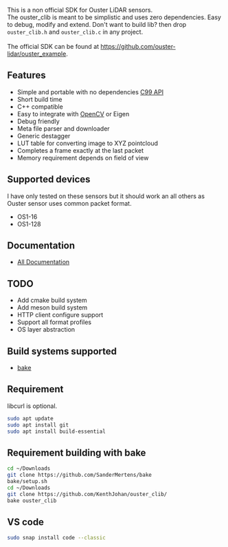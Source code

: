 This is a non official SDK for Ouster LiDAR sensors.<br>
The ouster_clib is meant to be simplistic and uses zero dependencies. Easy to debug, modify and extend. 
Don't want to build lib? then drop `ouster_clib.h` and `ouster_clib.c` in any project.
<br><br>
The official SDK can be found at https://github.com/ouster-lidar/ouster_example. <br>

## Features
* Simple and portable with no dependencies [C99 API](https://kenthjohan.github.io/ouster_clib/group__c.html)
* Short build time
* C++ compatible
* Easy to integrate with [OpenCV](examples/opencv_example/src/opencv_example.cpp) or Eigen
* Debug friendly
* Meta file parser and downloader
* Generic destagger
* LUT table for converting image to XYZ pointcloud
* Completes a frame exactly at the last packet
* Memory requirement depends on field of view

## Supported devices
I have only tested on these sensors but it should work an all others as Ouster sensor uses common packet format.
* OS1-16
* OS1-128

## Documentation
- [All Documentation](https://kenthjohan.github.io/ouster_clib/md_docs_Docs.html)


## TODO
* Add cmake build system
* Add meson build system
* HTTP client configure support
* Support all format profiles
* OS layer abstraction


## Build systems supported
* [bake](https://github.com/SanderMertens/bake)



## Requirement
libcurl is optional.
```bash
sudo apt update
sudo apt install git
sudo apt install build-essential
```

## Requirement building with bake
```bash
cd ~/Downloads
git clone https://github.com/SanderMertens/bake
bake/setup.sh
cd ~/Downloads
git clone https://github.com/KenthJohan/ouster_clib/
bake ouster_clib
```

## VS code
```bash
sudo snap install code --classic
```
